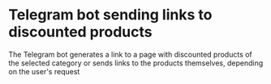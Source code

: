 # Telegram bot sending links to discounted products

The Telegram bot generates a link to a page with discounted products of the selected category or sends links to the products themselves, depending on the user's request
